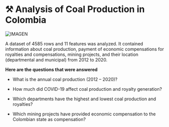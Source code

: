  # ⚒ **Analysis of Coal Production in Colombia**
![IMAGEN](https://catercoq.com/wp-content/uploads/2019/07/articulo-1.png)

A dataset of 4585 rows and 11 features was analyzed. It contained information about coal production, payment of economic compensations for royalties and compensations, mining projects, and their location (departmental and municipal) from 2012 to 2020.

**Here are the questions that were answered**

* What is the annual coal production (2012 – 2020)?

* How much did COVID-19 affect coal production and royalty generation?

* Which departments have the highest and lowest coal production and royalties?

* Which mining projects have provided economic compensation to the Colombian state as compensation?

